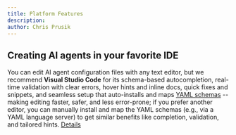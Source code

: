 ```yaml
---
title: Platform Features
description: 
author: Chris Prusik
---
```


## Creating AI agents in your favorite IDE

You can edit AI agent configuration files with any text editor, but we recommend **Visual Studio Code** for its schema-based autocompletion, real-time validation with clear errors, hover hints and inline docs, quick fixes and snippets, and seamless setup that auto-installs and maps [YAML schemas](../schemas/index.md) -- making editing faster, safer, and less error-prone; if you prefer another editor, you can manually install and map the YAML schemas (e.g., via a YAML language server) to get similar benefits like completion, validation, and tailored hints.
[Details](yaml-editor.md)
